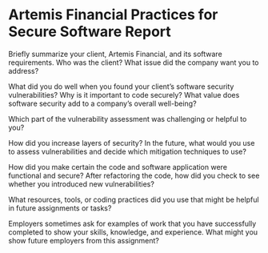 #  Artemis Financial Practices for Secure Software Report
Briefly summarize your client, Artemis Financial, and its software requirements. Who was the client? What issue did the company want you to address?

What did you do well when you found your client’s software security vulnerabilities? Why is it important to code securely? What value does software security add to a company’s overall well-being?

Which part of the vulnerability assessment was challenging or helpful to you?

How did you increase layers of security? In the future, what would you use to assess vulnerabilities and decide which mitigation techniques to use?

How did you make certain the code and software application were functional and secure? After refactoring the code, how did you check to see whether you introduced new vulnerabilities?

What resources, tools, or coding practices did you use that might be helpful in future assignments or tasks?

Employers sometimes ask for examples of work that you have successfully completed to show your skills, knowledge, and experience. What might you show future employers from this assignment?

